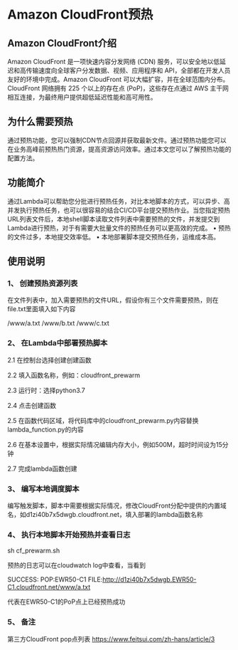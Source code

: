 # Amazon CloudFront预热

## Amazon CloudFront介绍
Amazon CloudFront 是一项快速内容分发网络 (CDN) 服务，可以安全地以低延迟和高传输速度向全球客户分发数据、视频、应用程序和 API，全部都在开发人员友好的环境中完成。Amazon CloudFront 可以大幅扩容，并在全球范围内分布。CloudFront 网络拥有 225 个以上的存在点 (PoP)，这些存在点通过 AWS 主干网相互连接，为最终用户提供超低延迟性能和高可用性。

## 为什么需要预热
通过预热功能，您可以强制CDN节点回源并获取最新文件。通过预热功能您可以在业务高峰前预热热门资源，提高资源访问效率。通过本文您可以了解预热功能的配置方法。

## 功能简介
通过Lambda可以帮助您分批进行预热任务，对比本地脚本的方式，可以异步、高并发执行预热任务，也可以很容易的结合CI/CD平台提交预热作业。当您指定预热URL列表文件后，本地shell脚本读取文件列表中需要预热的文件，并发提交到Lambda进行预热，对于有需要大批量文件的预热任务可以更高效的完成。
•	预热的文件过多，本地提交效率低。
•	本地部署脚本提交预热任务，运维成本高。

## 使用说明
### 1、	创建预热资源列表
在文件列表中，加入需要预热的文件URL，假设你有三个文件需要预热，则在file.txt里面填入如下内容

/www/a.txt
/www/b.txt
/www/c.txt

### 2、	在Lambda中部署预热脚本
2.1 在控制台选择创建创建函数

2.2 填入函数名称，例如：cloudfront_prewarm

2.3 运行时：选择python3.7

2.4 点击创建函数

2.5 在函数代码区域，将代码库中的cloudfront_prewarm.py内容替换lambda_function.py的内容

2.6 在基本设置中，根据实际情况编辑内存大小，例如500M，超时时间设为15分钟

2.7 完成lambda函数创建

### 3、	编写本地调度脚本
编写触发脚本，脚本中需要根据实际情况，修改CloudFront分配中提供的内置域名，如d1zi40b7x5dwgb.cloudfront.net，填入部署的lambda函数名称

### 4、	执行本地脚本开始预热并查看日志
sh cf_prewarm.sh 

预热的日志可以在cloudwatch log中查看，当看到

SUCCESS: POP:EWR50-C1 FILE:http://d1zi40b7x5dwgb.EWR50-C1.cloudfront.net/www/a.txt

代表在EWR50-C1的PoP点上已经预热成功

### 5、	备注
第三方CloudFront pop点列表 https://www.feitsui.com/zh-hans/article/3


